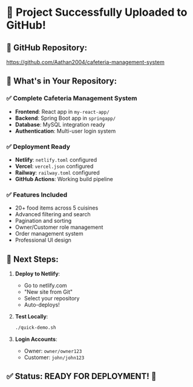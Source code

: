 # 🎉 Project Successfully Uploaded to GitHub!

## 📍 GitHub Repository: 
https://github.com/Aathan2004/cafeteria-management-system

## 📁 What's in Your Repository:

### ✅ Complete Cafeteria Management System
- **Frontend**: React app in `my-react-app/`
- **Backend**: Spring Boot app in `springapp/`
- **Database**: MySQL integration ready
- **Authentication**: Multi-user login system

### ✅ Deployment Ready
- **Netlify**: `netlify.toml` configured
- **Vercel**: `vercel.json` configured  
- **Railway**: `railway.toml` configured
- **GitHub Actions**: Working build pipeline

### ✅ Features Included
- 20+ food items across 5 cuisines
- Advanced filtering and search
- Pagination and sorting
- Owner/Customer role management
- Order management system
- Professional UI design

## 🚀 Next Steps:

1. **Deploy to Netlify**:
   - Go to netlify.com
   - "New site from Git"
   - Select your repository
   - Auto-deploys!

2. **Test Locally**:
   ```bash
   ./quick-demo.sh
   ```

3. **Login Accounts**:
   - Owner: `owner/owner123`
   - Customer: `john/john123`

## ✅ Status: READY FOR DEPLOYMENT! 🎉